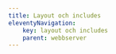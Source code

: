 ```yaml
---
title: Layout och includes
eleventyNavigation:
    key: layout och includes
    parent: webbserver
---
```

